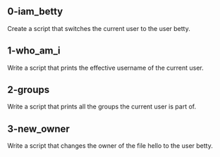 ## 0-iam_betty
Create a script that switches the current user to the user betty.
## 1-who_am_i
Write a script that prints the effective username of the current user.
## 2-groups
Write a script that prints all the groups the current user is part of.
## 3-new_owner
Write a script that changes the owner of the file hello to the user betty.
